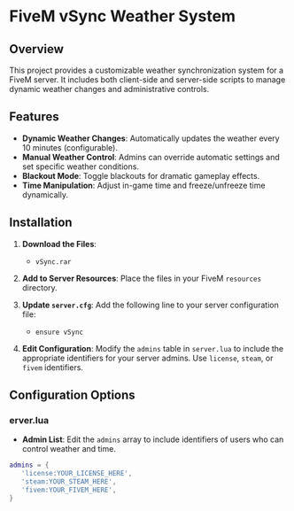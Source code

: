 # FiveM vSync Weather System

## Overview
This project provides a customizable weather synchronization system for a FiveM server. It includes both client-side and server-side scripts to manage dynamic weather changes and administrative controls.

## Features
- **Dynamic Weather Changes**: Automatically updates the weather every 10 minutes (configurable).
- **Manual Weather Control**: Admins can override automatic settings and set specific weather conditions.
- **Blackout Mode**: Toggle blackouts for dramatic gameplay effects.
- **Time Manipulation**: Adjust in-game time and freeze/unfreeze time dynamically.

## Installation
1. **Download the Files**:
   - `vSync.rar`

2. **Add to Server Resources**:
   Place the files in your FiveM `resources` directory.

3. **Update `server.cfg`**:
Add the following line to your server configuration file: 
    - `ensure vSync`

4. **Edit Configuration**:
Modify the `admins` table in `server.lua` to include the appropriate identifiers for your server admins. Use `license`, `steam`, or `fivem` identifiers.

## Configuration Options
### erver.lua
- **Admin List**:
Edit the `admins` array to include identifiers of users who can control weather and time.
```lua
admins = {
   'license:YOUR_LICENSE_HERE',
   'steam:YOUR_STEAM_HERE',
   'fivem:YOUR_FIVEM_HERE',
}
